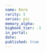 ```yaml
---
name: Kore
rarity: 5
series: pic
memory_alpha:
bigbook_tier: -1
in_portal:
date:
published: true
---
```



